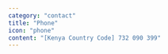 ```yaml
---
category: "contact"
title: "Phone"
icon: "phone"
content: "[Kenya Country Code] 732 090 399"
---
```

